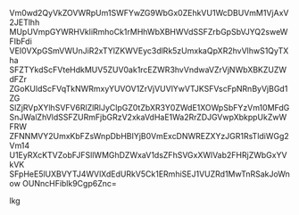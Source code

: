 Vm0wd2QyVkZOVWRpUm1SWFYwZG9WbGx0ZEhkVU1WcDBUVmM1VjAxV2JETlhh
MUpUVmpGYWRHVkliRmhoCk1rMHhWbXBHWVdSSFZrbGpSbVJYQ2sweWFIbFdi
VEI0VXpGSmVWUnJiR2xTYlZKWVEyc3dlRk5zUmxkaQpXR2hvVlhwS1QyTXha
SFZTYkdScFVteHdkMUV5ZUV0ak1rcEZWR3hvVndwaVZrVjNWbXBKZUZWdFZr
ZGoKUldScFVqTkNWRmxyYUVOV1ZrVjVUVlYwVTJKSFVscFpNRnByVjBGd1ZG
SlZjRVpXYlhSVFV6RlZlRlJyClpGZ0tZbXR3Y0ZWdE1XOWpSbFYzVm10MFdG
SnJWalZhVldSSFZURmFjbGRzV2xkaVdHaE1Wa2RrZDJGVwpXbkppUkZwWFRW
ZFNNMVY2UmxKbFZsWnpDbHBIYjB0VmExcDNWREZXYzJGR1RsTldiWGg2Vm14
U1EyRXcKTVZobFJFSllWMGhDZWxaV1dsZFhSVGxXWlVab2FHRjZWbGxYVkVK
SFpHeE5lUXBVYTJ4WVlXdEdURkV5Ck1ERmhiSEJ1VUZRd1MwTnRSakJoWnow
OUNncHFiblk9Cgp6Znc=

lkg
